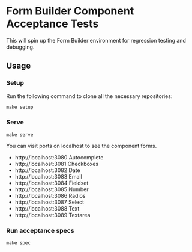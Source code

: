 # Form Builder Component Acceptance Tests

This will spin up the Form Builder environment for regression testing and debugging.

## Usage

### Setup

Run the following command to clone all the necessary repositories:

```
make setup
```

### Serve

```
make serve
```

You can visit ports on localhost to see the component forms.

- http://localhost:3080 Autocomplete
- http://localhost:3081 Checkboxes
- http://localhost:3082 Date
- http://localhost:3083 Email
- http://localhost:3084 Fieldset
- http://localhost:3085 Number
- http://localhost:3086 Radios
- http://localhost:3087 Select
- http://localhost:3088 Text
- http://localhost:3089 Textarea

### Run acceptance specs

```
make spec
```
